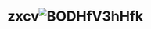 # zxcv![BODHfV3hHfk](https://user-images.githubusercontent.com/78643217/132090441-43e921b8-e2e3-482c-b39a-5c807f0e1891.jpg)
